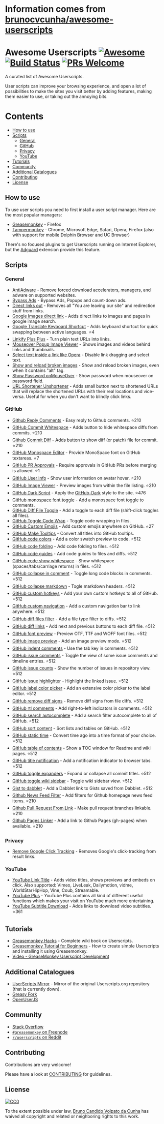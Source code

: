 # Information comes from [brunocvcunha/awesome-userscripts](https://github.com/brunocvcunha/awesome-userscripts)
# Awesome Userscripts [![Awesome](https://cdn.rawgit.com/sindresorhus/awesome/d7305f38d29fed78fa85652e3a63e154dd8e8829/media/badge.svg)](https://github.com/sindresorhus/awesome) [![Build Status](https://travis-ci.org/brunocvcunha/awesome-userscripts.svg?branch=master)](https://travis-ci.org/brunocvcunha/awesome-userscripts) [![PRs Welcome](https://img.shields.io/badge/PRs-welcome-brightgreen.svg)](http://makeapullrequest.com)

A curated list of Awesome Userscripts.

User scripts can improve your browsing experience, and open a lot of possibilities to make the sites you visit better by adding features, making them easier to use, or taking out the annoying bits.


# Contents

- [How to use](#How_to_use)
- [Scripts](#scripts)
  - [General](#general)
  - [GitHub](#github)
  - [Privacy](#privacy)
  - [YouTube](#youtube)
- [Tutorials](#tutorials)
- [Community](#community)
- [Additional Catalogues](#additional-catalogues)
- [Contributing](#contributing)
- [License](#license)



## How to use

To use user scripts you need to first install a user script manager. Here are the most popular managers:
- [Greasemonkey](http://www.greasespot.net/) - Firefox
- [Tampermonkey](https://tampermonkey.net/) - Chrome, Microsoft Edge, Safari, Opera, Firefox (also with support for mobile Dolphin Browser and UC Browser)

There's no focused plugins to get Userscripts running on Internet Explorer, but the [Adguard](https://adguard.com/) extension provide this feature.


## Scripts

### General

* [AntiAdware](https://greasyfork.org/en/scripts/4294-antiadware) - Remove forced download accelerators, managers, and adware on supported websites.
* [Bypass Ads](https://greasyfork.org/en/scripts/4881-adsbypasser) - Bypass Ads, Popups and count-down ads.
* [Direct links out](https://openuserjs.org/scripts/nokeya/Direct_links_out) - Removes all "You are leaving our site" and redirection stuff from links.
* [Google Images direct link](https://greasyfork.org/en/scripts/3187-google-images-direct-link) - Adds direct links to images and pages in google image search.
* [Google Translate Keyboard Shortcut](https://github.com/Greenek/google-translate-keyboard-shortcut-userscript) - Adds keyboard shortcut for quick swapping between active languages. :star:4
* [Linkify Plus Plus](https://greasyfork.org/en/scripts/4255-linkify-plus-plus) - Turn plain text URLs into links.
* [Mouseover Popup Image Viewer](https://greasyfork.org/en/scripts/404-mouseover-popup-image-viewer) - Shows images and videos behind links and thumbnails.
* [Select text inside a link like Opera](https://greasyfork.org/en/scripts/789-select-text-inside-a-link-like-opera) - Disable link dragging and select text.
* [Show and reload broken images](https://greasyfork.org/en/scripts/790-show-and-reload-broken-images) - Show and reload broken images, even when it contains "alt" tag.
* [Show Password onMouseOver](https://greasyfork.org/en/scripts/32-show-password-onmouseover) - Show password when mouseover on password field.
* [URL Shortener Unshortener](https://greasyfork.org/en/scripts/5359-url-shortener-unshortener) - Adds small button next to shortened URLs that will replace the shortened URLs with their real locations and vice-versa. Useful for when you don't want to blindly click links.


### GitHub

* [Github Reply Comments](https://github.com/jerone/UserScripts/tree/master/Github_Reply_Comments#readme) - Easy reply to Github comments. :star:210
* [GitHub Commit Whitespace](https://github.com/jerone/UserScripts/tree/master/Github_Commit_Whitespace#readme) - Adds button to hide whitespace diffs from commits. :star:210
* [Github Commit Diff](https://github.com/jerone/UserScripts/tree/master/Github_Commit_Diff#readme) - Adds button to show diff (or patch) file for commit. :star:210
* [GitHub Monospace Editor](https://github.com/devxoul/github-monospace-editor) - Provide MonoSpace font on GitHub textareas. :star:7
* [GitHub PR Approvals](https://github.com/stowball/github-pr-approvals) - Require approvals in GitHub PRs before merging is allowed. :star:1
* [GitHub User Info](https://github.com/jerone/UserScripts/tree/master/Github_User_Info#readme) - Show user information on avatar hover. :star:210
* [GitHub Image Viewer](https://github.com/jerone/UserScripts/tree/master/Github_Image_Viewer#readme) - Preview images from within the file listing. :star:210
* [GitHub Dark Script](https://github.com/StylishThemes/GitHub-Dark-Script) - Apply the [GitHub-Dark](https://github.com/StylishThemes/GitHub-Dark) style to the site. :star:476
* [GitHub monospace font toggle](https://greasyfork.org/en/scripts/18787-github-monospace-font-toggle) - Add a monospace font toggle to comments.
* [GitHub Diff File Toggle](https://greasyfork.org/en/scripts/18788-github-diff-file-toggle) - Add a toggle to each diff file (shift-click toggles all files).
* [GitHub Toggle Code Wrap](https://greasyfork.org/en/scripts/18789-github-toggle-code-wrap) - Toggle code wrapping in files.
* [GitHub Custom Emojis](https://github.com/StylishThemes/GitHub-Custom-Emojis) - Add custom emojis anywhere on GitHub. :star:27
* [GitHub Make Tooltips](https://greasyfork.org/en/scripts/22194) - Convert all titles into GitHub tooltips.
* [GitHub code colors](https://github.com/Mottie/GitHub-userscripts/wiki/GitHub-code-colors) - Add a color swatch preview to code. :star:512
* [GitHub code folding](https://github.com/Mottie/GitHub-userscripts/wiki/GitHub-code-folding) - Add code folding to files. :star:512
* [GitHub code guides](https://github.com/Mottie/GitHub-userscripts/wiki/GitHub-code-guides) - Add code guides to files and diffs. :star:512
* [GitHub code show whitespace](https://github.com/Mottie/GitHub-userscripts/wiki/GitHub-code-show-whitespace) - Show whitespace (spaces/tabs/carriage returns) in files. :star:512
* [GitHub collapse in comment](https://github.com/Mottie/GitHub-userscripts/wiki/GitHub-collapse-in-comment) - Toggle long code blocks in comments. :star:512
* [GitHub collapse markdown](https://github.com/Mottie/GitHub-userscripts/wiki/GitHub-collapse-markdown) - Togle markdown headers. :star:512
* [GitHub custom hotkeys](https://github.com/Mottie/GitHub-userscripts/wiki/GitHub-custom-hotkeys) - Add your own custom hotkeys to all of GitHub. :star:512
* [GitHub custom navigation](https://github.com/Mottie/GitHub-userscripts/wiki/GitHub-custom-navigation) - Add a custom navigation bar to link anywhere. :star:512
* [GitHub diff files filter](https://github.com/Mottie/GitHub-userscripts/wiki/GitHub-diff-files-filter) - Add a file type filter to diffs. :star:512
* [GitHub diff links](https://github.com/Mottie/GitHub-userscripts/wiki/GitHub-diff-links) - Add next and previous buttons to each diff file. :star:512
* [GitHub font preview](https://github.com/Mottie/GitHub-userscripts/wiki/GitHub-font-preview) - Preview OTF, TTF and WOFF font files. :star:512
* [GitHub image preview](https://github.com/Mottie/GitHub-userscripts/wiki/GitHub-image-preview) - Add an image preview mode. :star:512
* [GitHub indent comments](https://github.com/Mottie/GitHub-userscripts/wiki/GitHub-indent-comments) - Use the tab key in comments. :star:512
* [GitHub issue comments](https://github.com/Mottie/GitHub-userscripts/wiki/GitHub-issue-comments) - Toggle the view of some issue comments and timeline entries. :star:512
* [GitHub issue counts](https://github.com/Mottie/GitHub-userscripts/wiki/GitHub-issue-counts) - Show the number of issues in repository view. :star:512
* [GitHub issue highlighter](https://github.com/Mottie/GitHub-userscripts/wiki/GitHub-issue-highlighter) - Highlight the linked issue. :star:512
* [GitHub label color picker](https://github.com/Mottie/GitHub-userscripts/wiki/GitHub-label-color-picker) - Add an extensive color picker to the label editor. :star:512
* [GitHub remove diff signs](https://github.com/Mottie/GitHub-userscripts/wiki/GitHub-remove-diff-signs) - Remove diff signs from file diffs. :star:512
* [GitHub rtl comments](https://github.com/Mottie/GitHub-userscripts/wiki/GitHub-rtl-comments) - Add right-to-left indicators in comments. :star:512
* [GitHub search autocomplete](https://github.com/Mottie/GitHub-userscripts/wiki/GitHub-search-autocomplete) - Add a search filter autocomplete to all of GitHub. :star:512
* [GitHub sort content](https://github.com/Mottie/GitHub-userscripts/wiki/GitHub-sort-content) - Sort lists and tables on GitHub. :star:512
* [GitHub static time](https://github.com/Mottie/GitHub-userscripts/wiki/GitHub-static-time) - Convert time ago into a time format of your choice. :star:512
* [GitHub table of contents](https://github.com/Mottie/GitHub-userscripts/wiki/GitHub-table-of-contents) - Show a TOC window for Readme and wiki pages. :star:512
* [GitHub title notification](https://github.com/Mottie/GitHub-userscripts/wiki/GitHub-title-notification) - Add a notification indicator to browser tabs. :star:512
* [GitHub toggle expanders](https://github.com/Mottie/GitHub-userscripts/wiki/GitHub-toggle-expanders) - Expand or collapse all commit titles. :star:512
* [GitHub toggle wiki sidebar](https://github.com/Mottie/GitHub-userscripts/wiki/GitHub-toggle-wiki-sidebar) - Toggle wiki sidebar view. :star:512
* [Gist to dabblet](https://github.com/Mottie/GitHub-userscripts/wiki/Gist-to-dabblet) - Add a Dabblet link to Gists saved from Dabblet. :star:512
* [Github News Feed Filter](https://github.com/jerone/UserScripts/tree/master/Github_News_Feed_Filter#readme) - Add filters for Github homepage news feed items. :star:210
* [Github Pull Request From Link](https://github.com/jerone/UserScripts/tree/master/Github_Pull_Request_From#readme) - Make pull request branches linkable. :star:210
* [Github Pages Linker](https://github.com/jerone/UserScripts/tree/master/Github_Pages_Linker#readme) - Add a link to Github Pages (gh-pages) when available. :star:210



### Privacy

* [Remove Google Click Tracking](https://greasyfork.org/en/scripts/1523-remove-google-click-tracking) - Removes Google's click-tracking from result links.


### YouTube

* [YouTube Link Title](https://greasyfork.org/en/scripts/413-youtube-link-title) - Adds video titles, shows previews and embeds on click. Also supported: Vimeo, LiveLeak, Dailymotion, vidme, WorldStarHipHop, Vine, Coub, Streamable.
* [YouTube Plus](https://greasyfork.org/en/scripts/9932-youtube) - YouTube Plus contains all kind of different useful functions which makes your visit on YouTube much more entertaining.
* [YouTube Subtitle Download](https://github.com/1c7/Youtube-Auto-Subtitle-Download) - Adds links to download video subtitles. :star:361



## Tutorials

  - [Greasemonkey Hacks](http://commons.oreilly.com/wiki/index.php/Greasemonkey_Hacks) - Complete wiki book on Userscripts.
  - [Greasemonkey Tutorial for Beginners](http://hayageek.com/greasemonkey-tutorial/) - How to create simple Userscripts and installing it using Greasemonkey.
  - [Video - GreaseMonkey Userscript Development](https://www.youtube.com/watch?v=hAeWOOJPp0o)

## Additional Catalogues

* [UserScripts Mirror](http://userscripts-mirror.org/) - Mirror of the original Userscripts.org repository (that is currently down).
* [Greasy Fork](https://greasyfork.org/)
* [OpenUserJS](https://openuserjs.org/)


## Community

* [Stack Overflow](https://stackoverflow.com/questions/tagged/userscripts)
* [`#greasemonkey` on Freenode](http://webchat.freenode.net/?channels=greasemonkey)
* [`r/userscripts` on Reddit](https://www.reddit.com/r/userscripts/)


## Contributing

Contributions are very welcome!

Please have a look at [CONTRIBUTING](https://github.com/brunocvcunha/awesome-userscripts/blob/master/CONTRIBUTING.md) for guidelines.

## License

[![CC0](http://i.creativecommons.org/p/zero/1.0/88x31.png)](http://creativecommons.org/publicdomain/zero/1.0/)

To the extent possible under law, [Bruno Candido Volpato da Cunha](http://www.brunocandido.com) has waived all copyright and related or neighboring rights to this work.

